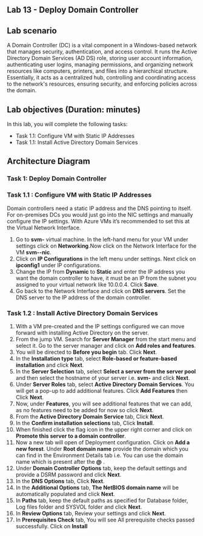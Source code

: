 ## Lab 13 - Deploy Domain Controller 

## Lab scenario

A Domain Controller (DC) is a vital component in a Windows-based network that manages security, authentication, and access control. It runs the Active Directory Domain Services (AD DS) role, storing user account information, authenticating user logins, managing permissions, and organizing network resources like computers, printers, and files into a hierarchical structure. Essentially, it acts as a centralized hub, controlling and coordinating access to the network's resources, ensuring security, and enforcing policies across the domain.

## Lab objectives (Duration: minutes)

In this lab, you will complete the following tasks:
- Task 1.1: Configure VM with Static IP Addresses
- Task 1.1: Install Active Directory Domain Services

## Architecture Diagram

### Task 1: Deploy Domain Controller 

### Task 1.1 : Configure VM with Static IP Addresses

Domain controllers need a static IP address and the DNS pointing to itself. For on-premises DCs you would just go into the NIC settings and manually configure the IP settings. With Azure VMs it’s recommended to set this at the Virtual Network Interface.

1. Go to **svm-<inject key="DeploymentID" enableCopy="false" /></inject>** virtual machine. In the left-hand menu for your VM under settings click on **Networking**.Now click on the Network Interface for the VM **svm-<inject key="DeploymentID" enableCopy="false" /></inject>-nic**.
2. Click on **IP Configurations** in the left menu under settings. Next click on **ipconfig1** under IP configurations.
3. Change the IP from **Dynamic** to **Static** and enter the IP address you want the domain controller to have, it must be an IP from the subnet you assigned to your virtual network like 10.0.0.4. Click **Save**.
4. Go back to the Network Interface and click on **DNS servers**. Set the DNS server to the IP address of the domain controller.

### Task 1.2 : Install Active Directory Domain Services

1. With a VM pre-created and the IP settings configured we can move forward with installing Active Directory on the server.
2. From the jump VM. Search for **Server Manager** from the start menu and select it. Go to the server manager and click on **Add roles and features**.
3. You will be directed to **Before you begin** tab. Click **Next**.
4. In the **Installation type** tab, select **Role-based or feature-based installation** and click **Next**.
5. In the **Server Selection** tab, select **Select a server from the server pool** and then select the hostname of your server i.e. **svm-<inject key="DeploymentID" enableCopy="false" /></inject>** and click **Next**.
6. Under **Server Roles** tab, select **Active Directory Domain Services**. You will get a pop-up to add additional features. Click **Add Features** then Click **Next**.
7. Now, under **Features**, you will see additional features that we can add, as no features need to be added for now so click **Next**.
8. From the **Active Directory Domain Service** tab, Click **Next**.
9. In the **Confirm installation selections** tab, Click **Install**.
10. When finished click the flag icon in the upper right corner and click on **Promote this server to a domain controller**.
11. Now a new tab will open of Deployment configuration. Click on **Add a new forest**. Under **Root domain name** provide the domain which you can find in the Environment Details tab i.e. You can use the domain name which is present after the **@** <inject key="AzureAdUserEmail"></inject>.
12. Under **Domain Controller Options** tab, keep the default settings and provide a DSRM password and click **Next**.
13. In the **DNS Options** tab, Click **Next**.
14. In the **Additional Options** tab, **The NetBIOS domain name** will be automatically populated and click **Next**.
15. In **Paths** tab, keep the default paths as specified for Database folder, Log files folder and SYSVOL folder and click **Next**.
16. In **Review Options** tab, Review your settings and click **Next**.
17. In **Prerequisites Check** tab, You will see All prerequisite checks passed successfully. Click on **Install**



